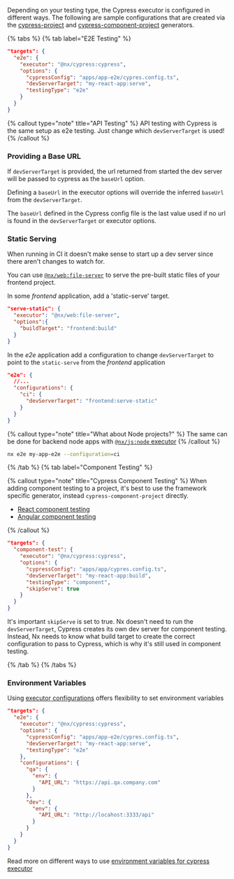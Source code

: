 Depending on your testing type, the Cypress executor is configured in different ways. The following are sample configurations that are created via the [cypress-project](/packages/cypress/generators/cypress-project) and [cypress-component-project](/packages/cypress/generators/cypress-component-project) generators.

{% tabs %}
{% tab label="E2E Testing" %}

```json
"targets": {
  "e2e": {
    "executor": "@nx/cypress:cypress",
    "options": {
      "cypressConfig": "apps/app-e2e/cypres.config.ts",
      "devServerTarget": "my-react-app:serve",
      "testingType": "e2e"
    }
  }
}
```

{% callout type="note" title="API Testing" %}
API testing with Cypress is the same setup as e2e testing. Just change which `devServerTarget` is used!
{% /callout %}

### Providing a Base URL

If `devServerTarget` is provided, the url returned from started the dev server will be passed to cypress as the `baseUrl` option.

Defining a `baseUrl` in the executor options will override the inferred `baseUrl` from the `devServerTarget`.

The `baseUrl` defined in the Cypress config file is the last value used if no url is found in the `devServerTarget` or executor options.

### Static Serving

When running in CI it doesn't make sense to start up a dev server since there aren't changes to watch for.

You can use [`@nx/web:file-server`](/packages/web/executors/file-server) to serve the pre-built static files of your frontend project.

In some _frontend_ application, add a 'static-serve' target.

```json
"serve-static": {
  "executor": "@nx/web:file-server",
  "options":{
    "buildTarget": "frontend:build"
  }
}
```

In the _e2e_ application add a configuration to change `devServerTarget` to point to the `static-serve` from the _frontend_ application

```json
"e2e": {
  //...
  "configurations": {
    "ci": {
      "devServerTarget": "frontend:serve-static"
    }
  }
}
```

{% callout type="note" title="What about Node projects?" %}
The same can be done for backend node apps with [`@nx/js:node` executor](/packages/js/executors/node)
{% /callout %}

```bash
nx e2e my-app-e2e --configuration=ci
```

{% /tab %}
{% tab label="Component Testing" %}

{% callout type="note" title="Cypress Component Testing" %}
When adding component testing to a project, it's best to use the framework specific generator, instead `cypress-component-project` directly.

- [React component testing](/packages/react/generators/cypress-component-configuration)
- [Angular component testing](/packages/angular/generators/cypress-component-configuration)

{% /callout %}

```json
"targets": {
  "component-test": {
    "executor": "@nx/cypress:cypress",
    "options": {
      "cypressConfig": "apps/app/cypres.config.ts",
      "devServerTarget": "my-react-app:build",
      "testingType": "component",
      "skipServe": true
    }
  }
}
```

It's important `skipServe` is set to true. Nx doesn't need to run the `devServerTarget`, Cypress creates its own dev server for component testing.
Instead, Nx needs to know what build target to create the correct configuration to pass to Cypress, which is why it's still used in component testing.

{% /tab %}
{% /tabs %}

### Environment Variables

Using [executor configurations](/recipe/use-executor-configurations#use-executor-configurations) offers flexibility to set environment variables

```json
"targets": {
  "e2e": {
    "executor": "@nx/cypress:cypress",
    "options": {
      "cypressConfig": "apps/app-e2e/cypres.config.ts",
      "devServerTarget": "my-react-app:serve",
      "testingType": "e2e"
    },
    "configurations": {
      "qa": {
        "env": {
          "API_URL": "https://api.qa.company.com"
        }
      },
      "dev": {
        "env": {
          "API_URL": "http://locahost:3333/api"
        }
      }
    }
  }
}
```

Read more on different ways to use [environment variables for cypress executor](/packages/cypress#environment-variables)
